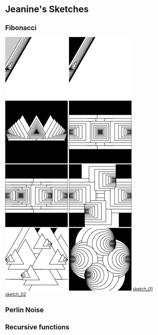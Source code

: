 # Jeanine's Sketches

## Fibonacci
![](Jeanine/Fibonacci_sketch_02.2.png)
![](Jeanine/Fibonacci_sketch_02.3.png)
![](Jeanine/Fibonacci_sketch_02.4.png)
![](Jeanine/Fibonacci_sketch_02.5.png)
![](Jeanine/Fibonacci_sketch_02.6.png)
![](Jeanine/Fibonacci_sketch_02.7.png)
![](Jeanine/Fibonacci_sketch_02.8.png)
![](Jeanine/Fibonacci_sketch_02.9.png)
[sketch_01](Fibonacci_sketch_01.pv)
[sketch_02](Fibonacci_sketch_02.pv)



## Perlin Noise

## Recursive functions
            
